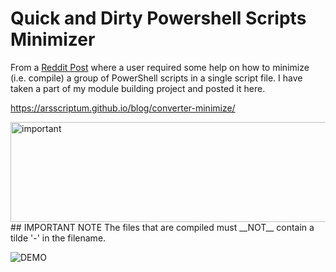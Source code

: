 # Quick and Dirty Powershell Scripts Minimizer

From a [Reddit Post](https://www.reddit.com/r/PowerShell/comments/yixmxr/combining_complex_code_into_single_ps1/) where a user required some help on how to
minimize (i.e. compile) a group of PowerShell scripts in a single script file. I have taken a part of my module building project and posted it here.

https://arsscriptum.github.io/blog/converter-minimize/

<img src="https://arsscriptum.github.io/blog/converter-minimize/assets/img/posts/converter-minimize/important.png" alt="important" style="height: 160px; width:605px;"/>
## IMPORTANT NOTE
The files that are compiled must __NOT__ contain a tilde '-' in the filename.

![DEMO](https://arsscriptum.github.io/assets/img/posts/converter-minimize/demo.gif)
